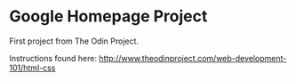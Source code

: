 # Google Homepage Project
First project from The Odin Project.


Instructions found here: http://www.theodinproject.com/web-development-101/html-css
